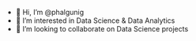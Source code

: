 - 👋 Hi, I’m @phalgunig
- 👀 I’m interested in Data Science & Data Analytics
- 💞️ I’m looking to collaborate on Data Science projects

<!---
phalgunig/phalgunig is a ✨ special ✨ repository because its `README.md` (this file) appears on your GitHub profile.
You can click the Preview link to take a look at your changes.
--->
